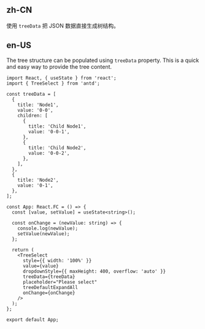 ## zh-CN

使用 `treeData` 把 JSON 数据直接生成树结构。

## en-US

The tree structure can be populated using `treeData` property. This is a quick and easy way to provide the tree content.
```tsx
import React, { useState } from 'react';
import { TreeSelect } from 'antd';

const treeData = [
  {
    title: 'Node1',
    value: '0-0',
    children: [
      {
        title: 'Child Node1',
        value: '0-0-1',
      },
      {
        title: 'Child Node2',
        value: '0-0-2',
      },
    ],
  },
  {
    title: 'Node2',
    value: '0-1',
  },
];

const App: React.FC = () => {
  const [value, setValue] = useState<string>();

  const onChange = (newValue: string) => {
    console.log(newValue);
    setValue(newValue);
  };

  return (
    <TreeSelect
      style={{ width: '100%' }}
      value={value}
      dropdownStyle={{ maxHeight: 400, overflow: 'auto' }}
      treeData={treeData}
      placeholder="Please select"
      treeDefaultExpandAll
      onChange={onChange}
    />
  );
};

export default App;
```
